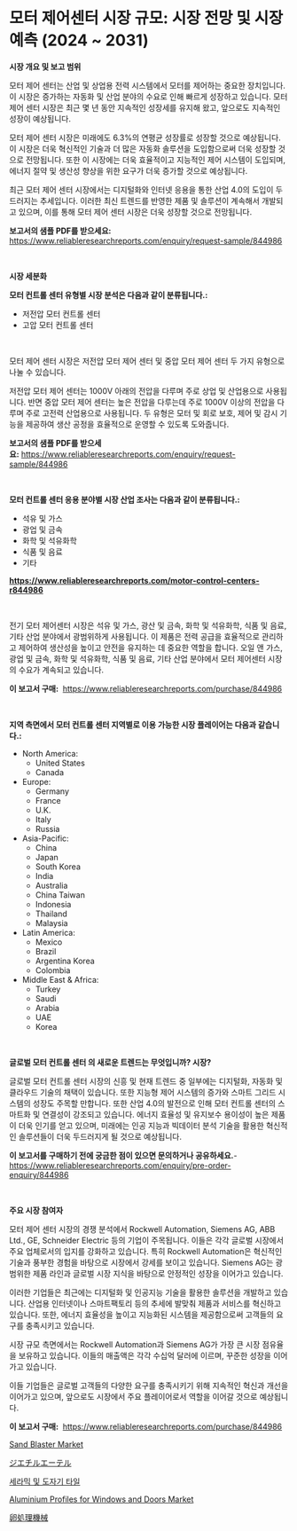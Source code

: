 <p><h1>모터 제어센터 시장 규모: 시장 전망 및 시장 예측 (2024 ~ 2031)</h1></p><p><strong>시장 개요 및 보고 범위</strong></p>
<p><p>모터 제어 센터는 산업 및 상업용 전력 시스템에서 모터를 제어하는 중요한 장치입니다. 이 시장은 증가하는 자동화 및 산업 분야의 수요로 인해 빠르게 성장하고 있습니다. 모터 제어 센터 시장은 최근 몇 년 동안 지속적인 성장세를 유지해 왔고, 앞으로도 지속적인 성장이 예상됩니다. </p><p>모터 제어 센터 시장은 미래에도 6.3%의 연평균 성장률로 성장할 것으로 예상됩니다. 이 시장은 더욱 혁신적인 기술과 더 많은 자동화 솔루션을 도입함으로써 더욱 성장할 것으로 전망됩니다. 또한 이 시장에는 더욱 효율적이고 지능적인 제어 시스템이 도입되며, 에너지 절약 및 생산성 향상을 위한 요구가 더욱 증가할 것으로 예상됩니다.</p><p>최근 모터 제어 센터 시장에서는 디지털화와 인터넷 응용을 통한 산업 4.0의 도입이 두드러지는 추세입니다. 이러한 최신 트렌드를 반영한 제품 및 솔루션이 계속해서 개발되고 있으며, 이를 통해 모터 제어 센터 시장은 더욱 성장할 것으로 전망됩니다.</p></p>
<p><strong>보고서의 샘플 PDF를 받으세요:</strong> <a href="https://www.reliableresearchreports.com/enquiry/request-sample/844986">https://www.reliableresearchreports.com/enquiry/request-sample/844986</a></p>
<p>&nbsp;</p>
<p><strong>시장 세분화</strong></p>
<p><strong>모터 컨트롤 센터 유형별 시장 분석은 다음과 같이 분류됩니다.:</strong></p>
<p><ul><li>저전압 모터 컨트롤 센터</li><li>고압 모터 컨트롤 센터</li></ul></p>
<p>&nbsp;</p>
<p><p>모터 제어 센터 시장은 저전압 모터 제어 센터 및 중압 모터 제어 센터 두 가지 유형으로 나눌 수 있습니다. </p><p>저전압 모터 제어 센터는 1000V 아래의 전압을 다루며 주로 상업 및 산업용으로 사용됩니다. 반면 중압 모터 제어 센터는 높은 전압을 다루는데 주로 1000V 이상의 전압을 다루며 주로 고전력 산업용으로 사용됩니다. 두 유형은 모터 및 회로 보호, 제어 및 감시 기능을 제공하여 생산 공정을 효율적으로 운영할 수 있도록 도와줍니다.</p></p>
<p><strong>보고서의 샘플 PDF를 받으세요:</strong>&nbsp;<a href="https://www.reliableresearchreports.com/enquiry/request-sample/844986">https://www.reliableresearchreports.com/enquiry/request-sample/844986</a></p>
<p>&nbsp;</p>
<p><strong> 모터 컨트롤 센터 응용 분야별 시장 산업 조사는 다음과 같이 분류됩니다.:</strong></p>
<p><ul><li>석유 및 가스</li><li>광업 및 금속</li><li>화학 및 석유화학</li><li>식품 및 음료</li><li>기타</li></ul></p>
<p><strong><a href="https://www.reliableresearchreports.com/motor-control-centers-r844986">https://www.reliableresearchreports.com/motor-control-centers-r844986</a></strong></p>
<p>&nbsp;</p>
<p><p>전기 모터 제어센터 시장은 석유 및 가스, 광산 및 금속, 화학 및 석유화학, 식품 및 음료, 기타 산업 분야에서 광범위하게 사용됩니다. 이 제품은 전력 공급을 효율적으로 관리하고 제어하여 생산성을 높이고 안전을 유지하는 데 중요한 역할을 합니다. 오일 앤 가스, 광업 및 금속, 화학 및 석유화학, 식품 및 음료, 기타 산업 분야에서 모터 제어센터 시장의 수요가 계속되고 있습니다.</p></p>
<p><strong>이 보고서 구매:</strong>&nbsp; <a href="https://www.reliableresearchreports.com/purchase/844986">https://www.reliableresearchreports.com/purchase/844986</a></p>
<p>&nbsp;</p>
<p><strong>지역 측면에서 모터 컨트롤 센터 지역별로 이용 가능한 시장 플레이어는 다음과 같습니다.:</strong></p>
<p><ul>
    <li>
        North America:
        <ul>
            <li>United States</li>
            <li>Canada</li>
        </ul>
    </li>
    <li>
        Europe:
        <ul>
            <li>Germany</li>
            <li>France</li>
            <li>U.K.</li>
            <li>Italy</li>
            <li>Russia</li>
        </ul>
    </li>
    <li>
        Asia-Pacific:
        <ul>
            <li>China</li>
            <li>Japan</li>
            <li>South Korea</li>
            <li>India</li>
            <li>Australia</li>
            <li>China Taiwan</li>
            <li>Indonesia</li>
            <li>Thailand</li>
            <li>Malaysia</li>
        </ul>
    </li>
    <li>
        Latin America:
        <ul>
            <li>Mexico</li>
            <li>Brazil</li>
            <li>Argentina Korea</li>
            <li>Colombia</li>
        </ul>
    </li>
    <li>
        Middle East & Africa:
        <ul>
            <li>Turkey</li>
            <li>Saudi</li>
            <li>Arabia</li>
            <li>UAE</li>
            <li>Korea</li>
        </ul>
    </li>
    </ul></p>
<p>&nbsp;</p>
<p><strong>글로벌 모터 컨트롤 센터 의 새로운 트렌드는 무엇입니까? 시장?</strong></p>
<p><p>글로벌 모터 컨트롤 센터 시장의 신흥 및 현재 트렌드 중 일부에는 디지털화, 자동화 및 클라우드 기술의 채택이 있습니다. 또한 지능형 제어 시스템의 증가와 스마트 그리드 시스템의 성장도 주목할 만합니다. 또한 산업 4.0의 발전으로 인해 모터 컨트롤 센터의 스마트화 및 연결성이 강조되고 있습니다. 에너지 효율성 및 유지보수 용이성이 높은 제품이 더욱 인기를 얻고 있으며, 미래에는 인공 지능과 빅데이터 분석 기술을 활용한 혁신적인 솔루션들이 더욱 두드러지게 될 것으로 예상됩니다.</p></p>
<p><strong>이 보고서를 구매하기 전에 궁금한 점이 있으면 문의하거나 공유하세요.</strong>- <a href="https://www.reliableresearchreports.com/enquiry/pre-order-enquiry/844986">https://www.reliableresearchreports.com/enquiry/pre-order-enquiry/844986</a></p>
<p>&nbsp;</p>
<p><strong>주요 시장 참여자</strong></p>
<p><p>모터 제어 센터 시장의 경쟁 분석에서 Rockwell Automation, Siemens AG, ABB Ltd., GE, Schneider Electric 등의 기업이 주목됩니다. 이들은 각각 글로벌 시장에서 주요 업체로서의 입지를 강화하고 있습니다. 특히 Rockwell Automation은 혁신적인 기술과 풍부한 경험을 바탕으로 시장에서 강세를 보이고 있습니다. Siemens AG는 광범위한 제품 라인과 글로벌 시장 지식을 바탕으로 안정적인 성장을 이어가고 있습니다.</p><p>이러한 기업들은 최근에는 디지털화 및 인공지능 기술을 활용한 솔루션을 개발하고 있습니다. 산업용 인터넷이나 스마트팩토리 등의 추세에 발맞춰 제품과 서비스를 혁신하고 있습니다. 또한, 에너지 효율성을 높이고 지능화된 시스템을 제공함으로써 고객들의 요구를 충족시키고 있습니다.</p><p>시장 규모 측면에서는 Rockwell Automation과 Siemens AG가 가장 큰 시장 점유율을 보유하고 있습니다. 이들의 매출액은 각각 수십억 달러에 이르며, 꾸준한 성장을 이어가고 있습니다.</p><p>이들 기업들은 글로벌 고객들의 다양한 요구를 충족시키기 위해 지속적인 혁신과 개선을 이어가고 있으며, 앞으로도 시장에서 주요 플레이어로서 역할을 이어갈 것으로 예상됩니다.</p></p>
<p><strong>이 보고서 구매:</strong>&nbsp;&nbsp;<a href="https://www.reliableresearchreports.com/purchase/844986">https://www.reliableresearchreports.com/purchase/844986</a></p>
<p><p><a href="https://view.publitas.com/reportprime-1/sand-blaster-market-share-market-new-trends-analysis-report-by-type-by-application-by-end-use-by-region-and-segment-forecasts-2024-2031/">Sand Blaster Market</a></p><p><a href="https://medium.com/@addyserr7687/%E3%82%B8%E3%82%A8%E3%83%81%E3%83%AB%E3%82%A8%E3%83%BC%E3%83%86%E3%83%AB%E5%B8%82%E5%A0%B4%E3%82%B7%E3%82%A7%E3%82%A2%E3%81%AE%E5%A4%89%E5%8C%96%E3%81%A8%E5%B8%82%E5%A0%B4%E6%88%90%E9%95%B7%E3%83%88%E3%83%AC%E3%83%B3%E3%83%892024%E5%B9%B4-2031%E5%B9%B4-4ed3c4e19332">ジエチルエーテル</a></p><p><a href="https://medium.com/@daveblock56/%EC%84%B8%EB%9D%BC%EB%AF%B9-%EB%B0%8F-%ED%8F%AC%EC%85%80%EB%A6%B0-%ED%83%80%EC%9D%BC-%EC%8B%9C%EC%9E%A5-%EB%B6%84%EC%84%9D-%EA%B8%80%EB%A1%9C%EB%B2%8C-%EC%82%B0%EC%97%85-%EC%A0%84%EB%A7%9D%EA%B3%BC-%EC%98%88%EC%B8%A1-2024%EB%85%84%EB%B6%80%ED%84%B0-2031%EB%85%84%EA%B9%8C%EC%A7%80-6a5ba715db0c">세라믹 및 도자기 타일</a></p><p><a href="https://noble-drawer-34c.notion.site/Aluminium-Profiles-for-Windows-and-Doors-Market-Size-Growth-and-Forecast-from-2024-2031-9e6edee0bfc54c2abce58f815c3d4606">Aluminium Profiles for Windows and Doors Market</a></p><p><a href="https://medium.com/@teridactyl90/%E5%8D%B5%E5%8A%A0%E5%B7%A5%E6%A9%9F%E6%A2%B0%E5%B8%82%E5%A0%B4%E3%81%AF%E5%B8%82%E5%A0%B4%E3%82%B7%E3%82%A7%E3%82%A2-%E5%B8%82%E5%A0%B4%E5%8B%95%E5%90%91-%E5%B8%82%E5%A0%B4%E6%88%90%E9%95%B7%E3%81%AB%E9%96%A2%E3%81%99%E3%82%8B%E6%83%85%E5%A0%B1%E3%82%92%E6%8F%90%E4%BE%9B%E3%81%97%E3%81%BE%E3%81%99-c8ffafc43e35">卵処理機械</a></p></p>